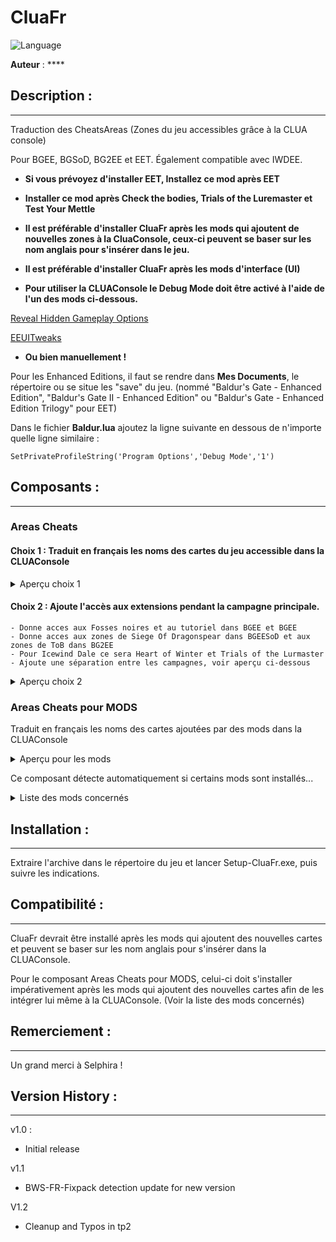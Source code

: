 # CluaFr


![Language](https://img.shields.io/static/v1?label=language&message=french%20%7C%20&color=informational)

**Auteur** : ****


## Description :
---------------


Traduction des CheatsAreas (Zones du jeu accessibles grâce à la CLUA console)

Pour BGEE, BGSoD, BG2EE et EET. Également compatible avec IWDEE.


- **Si vous prévoyez d'installer EET, Installez ce mod après EET**


- **Installer ce mod après Check the bodies, Trials of the Luremaster et Test Your Mettle**


- **Il est préférable d'installer CluaFr après les mods qui ajoutent de nouvelles zones à la CluaConsole, ceux-ci peuvent se baser sur les nom anglais pour s'insérer dans le jeu.**


- **Il est préférable d'installer CluaFr après les mods d'interface (UI)** 


- **Pour utiliser la CLUAConsole le Debug Mode doit être activé à l'aide de l'un des mods ci-dessous.**


[Reveal Hidden Gameplay Options](https://github.com/Argent77/A7-HiddenGameplayOptions/releases)

[EEUITweaks ](https://github.com/r-e-d/EEUITweaks/releases)


- **Ou bien manuellement !**
  
Pour les Enhanced Editions, il faut se rendre dans **Mes Documents**, le répertoire ou se situe les "save" du jeu. (nommé "Baldur's Gate - Enhanced Edition", "Baldur's Gate II - Enhanced Edition" ou "Baldur's Gate - Enhanced Edition Trilogy" pour EET)

Dans le fichier **Baldur.lua** ajoutez la ligne suivante en dessous de n'importe quelle ligne similaire :

    SetPrivateProfileString('Program Options','Debug Mode','1')


## Composants :
---------------

### Areas Cheats


#### Choix 1 : Traduit en français les noms des cartes du jeu accessible dans la CLUAConsole

<details>
  <summary>Aperçu choix 1</summary>

![BGSoD](https://11jo.github.io/L-P-T/Pictures/CluaFR/BGEECLUAFR01.png)
![BGSoD](https://11jo.github.io/L-P-T/Pictures/CluaFR/BGEECLUAFR02.png)
![BG2EE](https://11jo.github.io/L-P-T/Pictures/CluaFR/BG2EECLUAFR01.png)
 
</details>



#### Choix 2 : Ajoute l'accès aux extensions pendant la campagne principale. 
	- Donne acces aux Fosses noires et au tutoriel dans BGEE et BGEE
	- Donne acces aux zones de Siege Of Dragonspear dans BGEESoD et aux zones de ToB dans BG2EE
	- Pour Icewind Dale ce sera Heart of Winter et Trials of the Lurmaster
	- Ajoute une séparation entre les campagnes, voir aperçu ci-dessous

<details>
  <summary>Aperçu choix 2</summary>

![BGSoD](https://11jo.github.io/L-P-T/Pictures/CluaFR/BGEECLUAFR10.png)
![BGSoD](https://11jo.github.io/L-P-T/Pictures/CluaFR/BGEECLUAFR11.png)
![BG2EE](https://11jo.github.io/L-P-T/Pictures/CluaFR/BG2EECLUAFR10.png)
 
</details>



### Areas Cheats pour MODS


Traduit en français les noms des cartes ajoutées par des mods dans la CLUAConsole

<details>
  <summary>Aperçu pour les mods</summary>

![Mod](https://11jo.github.io/L-P-T/Pictures/CluaFR/MODSCLUAFR01.png)
![Mod](https://11jo.github.io/L-P-T/Pictures/CluaFR/MODSCLUAFR02.png)
 
</details>

Ce composant détecte automatiquement si certains mods sont installés...


<details>
  <summary>Liste des mods concernés</summary>

Mods supportés :

- Check the bodies

- Trials of the Luremaster
 
- Test Your Mettle
 
- IWD1_EET

Mods **bientôt** supportés :

- IWD2_EET
 
</details>


## Installation :
----------------


Extraire l'archive dans le répertoire du jeu et lancer Setup-CluaFr.exe, puis suivre les indications.


## Compatibilité :
----------------


CluaFr devrait être installé après les mods qui ajoutent des nouvelles cartes et peuvent se baser sur les nom anglais pour s'insérer dans la CLUAConsole.



Pour le composant Areas Cheats pour MODS, celui-ci doit s'installer impérativement après les mods qui ajoutent des nouvelles cartes afin de les intégrer lui même à la CLUAConsole. (Voir la liste des mods concernés)


## Remerciement :
----------------


Un grand merci à Selphira  !


## Version History :
----------------


v1.0 : 

- Initial release

v1.1

- BWS-FR-Fixpack detection update for new version

V1.2

- Cleanup and Typos in tp2
